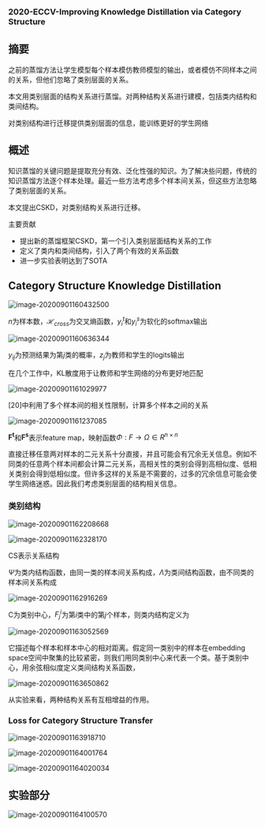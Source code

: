 ### 2020-ECCV-Improving Knowledge Distillation via Category Structure

## 摘要

之前的蒸馏方法让学生模型每个样本模仿教师模型的输出，或者模仿不同样本之间的关系，但他们忽略了类别层面的关系。

本文用类别层面的结构关系进行蒸馏。对两种结构关系进行建模，包括类内结构和类间结构。

对类别结构进行迁移提供类别层面的信息，能训练更好的学生网络

## 概述

知识蒸馏的关键问题是提取充分有效、泛化性强的知识。为了解决些问题，传统的知识蒸馏方法逐个样本处理。最近一些方法考虑多个样本间关系，但这些方法忽略了类别层面的关系。

本文提出CSKD，对类别结构关系进行迁移。



主要贡献

* 提出新的蒸馏框架CSKD，第一个引入类别层面结构关系的工作
* 定义了类内和类间结构，引入了两个有效的关系函数
* 进一步实验表明达到了SOTA



## Category Structure Knowledge Distillation

![image-20200901160432500](https://github.com/RainbowLLL/paper-reading/blob/master/imgs/image-20200901160432500.png)

$n$为样本数，$\mathcal{H}_{cross}$为交叉熵函数，$y_i^t$和$y_i^s$为软化的softmax输出

![image-20200901160636344](https://github.com/RainbowLLL/paper-reading/blob/master/imgs/image-20200901160636344.png)

$y_{ij}$为预测结果为第$j$类的概率，$z_j$为教师和学生的logits输出

在几个工作中，KL散度用于让教师和学生网络的分布更好地匹配

![image-20200901161029977](https://github.com/RainbowLLL/paper-reading/blob/master/imgs/image-20200901161029977.png)

[20]中利用了多个样本间的相关性限制，计算多个样本之间的关系

![image-20200901161237085](https://github.com/RainbowLLL/paper-reading/blob/master/imgs/image-20200901161237085.png)

$\mathbf{F^t}$和$\mathbf{F^s}$表示feature map，映射函数$\Phi:F \to \Omega\in R^{n\times n}$

直接迁移任意两对样本的二元关系十分直接，并且可能会有冗余无关信息。例如不同类的任意两个样本间都会计算二元关系，高相关性的类别会得到高相似度、低相关类别会得到低相似度。但许多这样的关系是不需要的，过多的冗余信息可能会使学生网络迷惑。因此我们考虑类别层面的结构相关信息。



### 类别结构

![image-20200901162208668](https://github.com/RainbowLLL/paper-reading/blob/master/imgs/image-20200901162208668.png)

![image-20200901162328170](https://github.com/RainbowLLL/paper-reading/blob/master/imgs/image-20200901162328170.png)

CS表示关系结构

$\Psi$为类内结构函数，由同一类的样本间关系构成，$\Lambda$为类间结构函数，由不同类的样本间关系构成

![image-20200901162916269](https://github.com/RainbowLLL/paper-reading/blob/master/imgs/image-20200901162916269.png)

C为类别中心，$F_j^i$为第$i$类中的第$j$个样本，则类内结构定义为

![image-20200901163052569](https://github.com/RainbowLLL/paper-reading/blob/master/imgs/image-20200901163052569.png)

它描述每个样本和样本中心的相对距离。假定同一类别中的样本在embedding space空间中聚集的比较紧密，则我们用同类别中心来代表一个类。基于类别中心，用余弦相似度定义类间结构关系函数，

![image-20200901163650862](https://github.com/RainbowLLL/paper-reading/blob/master/imgs/image-20200901163650862.png)

从实验来看，两种结构关系有互相增益的作用。

### Loss for Category Structure Transfer

![image-20200901163918710](https://github.com/RainbowLLL/paper-reading/blob/master/imgs/image-20200901163918710.png)

![image-20200901164001764](https://github.com/RainbowLLL/paper-reading/blob/master/imgs/image-20200901164001764.png)

![image-20200901164020034](https://github.com/RainbowLLL/paper-reading/blob/master/imgs/image-20200901164020034.png)





## 实验部分

![image-20200901164100570](https://github.com/RainbowLLL/paper-reading/blob/master/imgs/image-20200901164100570.png)